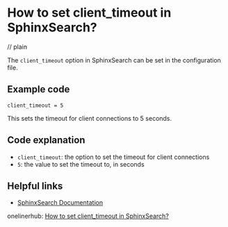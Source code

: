 # How to set client_timeout in SphinxSearch?
// plain

The `client_timeout` option in SphinxSearch can be set in the configuration file.

## Example code

```
client_timeout = 5
```

This sets the timeout for client connections to 5 seconds.

## Code explanation

- `client_timeout`: the option to set the timeout for client connections
- `5`: the value to set the timeout to, in seconds

## Helpful links
- [SphinxSearch Documentation](http://sphinxsearch.com/docs/current.html)

onelinerhub: [How to set client_timeout in SphinxSearch?](https://onelinerhub.com/sphinx-search/how-to-set-client_timeout-in-sphinxsearch)